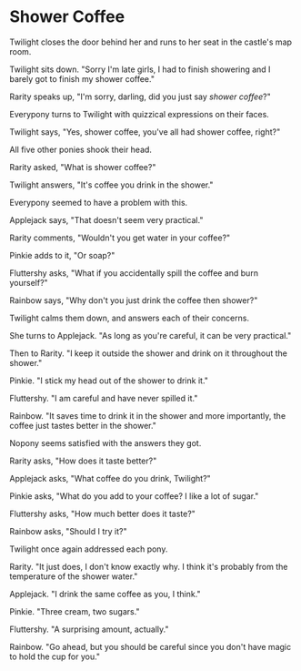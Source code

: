# Shower Coffee

Twilight closes the door behind her and runs to her seat in the castle's map room.

Twilight sits down. "Sorry I'm late girls, I had to finish showering and I barely got to finish my shower coffee."

Rarity speaks up, "I'm sorry, darling, did you just say *shower coffee*?"

Everypony turns to Twilight with quizzical expressions on their faces.

Twilight says, "Yes, shower coffee, you've all had shower coffee, right?"

All five other ponies shook their head.

Rarity asked, "What is shower coffee?"

Twilight answers, "It's coffee you drink in the shower."

Everypony seemed to have a problem with this.

Applejack says, "That doesn't seem very practical."

Rarity comments, "Wouldn't you get water in your coffee?"

Pinkie adds to it, "Or soap?"

Fluttershy asks, "What if you accidentally spill the coffee and burn yourself?"

Rainbow says, "Why don't you just drink the coffee then shower?"

Twilight calms them down, and answers each of their concerns.

She turns to Applejack. "As long as you're careful, it can be very practical."

Then to Rarity. "I keep it outside the shower and drink on it throughout the shower."

Pinkie. "I stick my head out of the shower to drink it."

Fluttershy. "I am careful and have never spilled it."

Rainbow. "It saves time to drink it in the shower and more importantly, the coffee just tastes better in the shower."

Nopony seems satisfied with the answers they got.

Rarity asks, "How does it taste better?"

Applejack asks, "What coffee do you drink, Twilight?"

Pinkie asks, "What do you add to your coffee? I like a lot of sugar."

Fluttershy asks, "How much better does it taste?"

Rainbow asks, "Should I try it?"

Twilight once again addressed each pony.

Rarity. "It just does, I don't know exactly why. I think it's probably from the temperature of the shower water."

Applejack. "I drink the same coffee as you, I think."

Pinkie. "Three cream, two sugars."

Fluttershy. "A surprising amount, actually."

Rainbow. "Go ahead, but you should be careful since you don't have magic to hold the cup for you."

